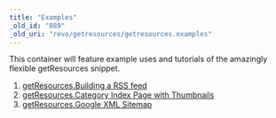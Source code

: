 ```yaml
---
title: "Examples"
_old_id: "889"
_old_uri: "revo/getresources/getresources.examples"
---
```


This container will feature example uses and tutorials of the amazingly flexible getResources snippet.

1. [getResources.Building a RSS feed](/extras/revo/getresources/getresources.examples/getresources.building-a-rss-feed)
2. [getResources.Category Index Page with Thumbnails](/extras/revo/getresources/getresources.examples/getresources.category-index-page-with-thumbnails)
3. [getResources.Google XML Sitemap](/extras/revo/getresources/getresources.examples/getresources.google-xml-sitemap)